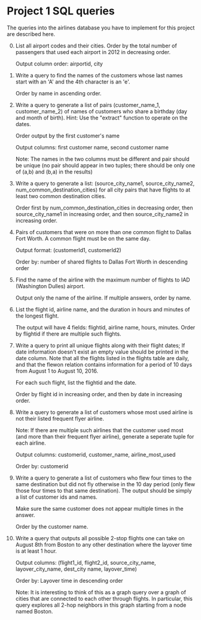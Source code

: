 # Project 1 SQL queries

The queries into the airlines database you have to implement for this project are
described here.

0. List all airport codes and their cities. Order by the total number of
   passengers that used each airport in 2012 in decreasing order.

    Output column order: airportid, city


1. Write a query to find the names of the customers whose last names start with
   an \'A\' and the 4th character is an \'e\'.

    Order by name in ascending order.


2. Write a query to generate a list of pairs (customer_name_1, customer_name_2)
   of names of customers who share a birthday (day and month of birth).  Hint:
   Use the "extract" function to operate on the dates.

    Order output by the first customer\'s name

    Output columns: first customer name, second customer name

    Note: The names in the two columns must be different and pair should be
    unique (no pair should appear in two tuples; there should be only one of
    (a,b) and (b,a) in the results)


3. Write a query to generate a list: (source_city_name1, source_city_name2,
   num_common_destination_cities) for all city pairs that have flights to at
   least two common destination cities. 

    Order first by num_common_destination_cities in decreasing order, then
    source_city_name1 in increasing order, and then source_city_name2 in
    increasing order.


4. Pairs of customers that were on more than one common flight to Dallas Fort
   Worth.  A common flight must be on the same day.

    Output format: (customerId1, customerId2)

    Order by: number of shared flights to Dallas Fort Worth in descending order


5. Find the name of the airline with the maximum number of flights to IAD
   (Washington Dulles) airport.

    Output only the name of the airline. If multiple answers, order by name.


6. List the flight id, airline name, and the duration in hours and minutes of the
   longest flight.

    The output will have 4 fields: flightid, airline name, hours, minutes. Order
    by flightid if there are multiple such flights.


7. Write a query to print all unique flights along with their flight dates; If
   date information doesn\'t exist an empty value should be printed in the date
   column.  Note that all the flights listed in the flights table are daily, and
   that the flewon relation contains information for a period of 10 days from
   August 1 to August 10, 2016.

    For each such flight, list the flightid and the date.

    Order by flight id in increasing order, and then by date in increasing order.


8. Write a query to generate a list of customers whose most used airline is not
   their listed frequent flyer airline.

    Note: If there are multiple such airlines that the customer used most (and
    more than their frequent flyer airline), generate a seperate tuple for each
    airline.

    Output columns: customerid, customer_name, airline_most_used

    Order by: customerid



9. Write a query to generate a list of customers who flew four times to the same
   destination but did not fly otherwise in the 10 day period (only flew those
   four times to that same destination). The output should be simply a list of
   customer ids and names.

    Make sure the same customer does not appear multiple times in the answer.

    Order by the customer name.


10. Write a query that outputs all possible 2-stop flights one can take on August
    8th from Boston to any other destination where the layover time is at least 1
    hour.

    Output columns: (flight1_id, flight2_id, source_city_name, layover_city_name,
    dest_city name, layover_time)

    Order by: Layover time in descending order

    Note: It is interesting to think of this as a graph query over a graph of
    cities that are connected to each other through flights. In particular, this
    query explores all 2-hop neighbors in this graph starting from a node named
    Boston.

